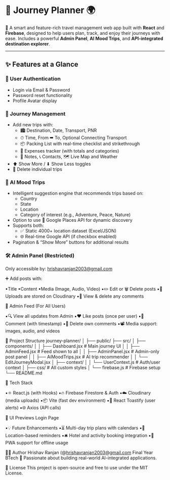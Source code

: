 # 🧭 Journey Planner 🌍

🚀 A smart and feature-rich travel management web app built with **React** and **Firebase**, designed to help users plan, track, and enjoy their journeys with ease. Includes a powerful **Admin Panel**, **AI Mood Trips**, and **API-integrated destination explorer**.

---

## ✨ Features at a Glance

### 🔐 User Authentication
- Login via Email & Password
- Password reset functionality
- Profile Avatar display

### 🧳 Journey Management
- Add new trips with:
  - 🏙 Destination, Date, Transport, PNR
  - ⏱ Time, From ➡ To, Optional Connecting Transport
  - 📦 Packing List with real-time checklist and strikethrough
  - 🧾 Expenses tracker (with totals and categories)
  - 📒 Notes, 📞 Contacts, 🗺 Live Map and Weather
- ⬆ Show More / ⬇ Show Less toggles
- 🧹 Delete individual trips

### 🧠 AI Mood Trips
- Intelligent suggestion engine that recommends trips based on:
  - Country
  - State
  - Location
  - Category of interest (e.g., Adventure, Peace, Nature)
- Option to use 📍 Google Places API for dynamic discovery
- Supports both:
  - ✅ Static 4000+ location dataset (Excel/JSON)
  - 🌐 Real-time Google API (if checkbox enabled)
- Pagination & “Show More” buttons for additional results

### 🛠 Admin Panel (Restricted)
Only accessible by:
hrishavranjan2003@gmail.com

➕ Add posts with:

▪Title
▪Content
▪Media (Image, Audio, Video)
▪✏️ Edit or 🗑 Delete posts
▪🧠 Uploads are stored on Cloudinary
▪💬 View & delete any comments

📰 Admin Feed (For All Users)

▪🔍 View all updates from Admin
▪❤️ Like posts (once per user)
▪💬 Comment (with timestamp)
▪🧼 Delete own comments
▪📽 Media support: images, audio, and videos

📁 Project Structure
journey-planner/
│
├── public/
├── src/
│   ├── components/
│   │   ├── Dashboard.jsx         # Main journey UI
│   │   ├── AdminFeed.jsx         # Feed shown to all
│   │   ├── AdminPanel.jsx        # Admin-only post panel
│   │   ├── AiMoodTrips.jsx       # AI trip recommender
│   │   └── EditJourneyModal.jsx
│   ├── context/
│   │   └── UserContext.js        # Auth/user context
│   ├── css/                      # All custom styles
│   └── firebase.js               # Firebase setup
└── README.md

🧠 Tech Stack

▪⚛️ React.js (with Hooks)
▪🔥 Firebase Firestore & Auth
▪☁️ Cloudinary (media uploads)
▪📦 Vite (fast dev environment)
▪🍞 React Toastify (user alerts)
▪🌐 Axios (API calls)


🎨 UI Previews
Login Page 

▪💡 Future Enhancements
▪⏳ Multi-day trip plans with calendars
▪📍 Location-based reminders
▪🛎 Hotel and activity booking integration
▪📱 PWA support for offline usage

👨‍💻 Author
Hrishav Ranjan (@hrishavranjan2003@gmail.com
Final Year BTech
🚀 Passionate about building real-world AI-integrated applications.

📄 License
This project is open-source and free to use under the MIT License.
